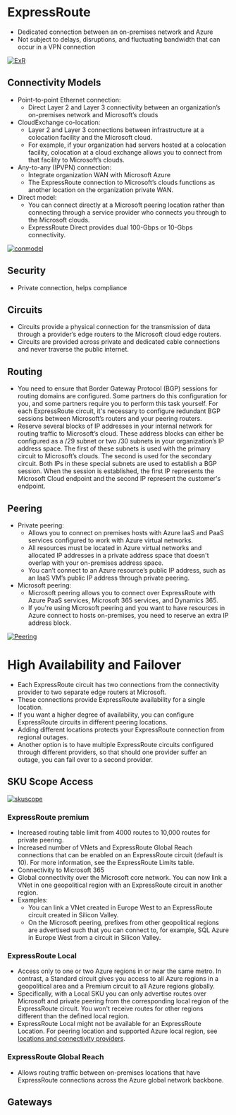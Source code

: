 # ExpressRoute
- Dedicated connection between an on-premises network and Azure
- Not subject to delays, disruptions, and fluctuating bandwidth that can occur in a VPN connection

[![ExR](https://learn.microsoft.com/en-us/training/modules/intro-to-azure-expressroute/images/expressroute-structure.png)](https://learn.microsoft.com/en-us/training/modules/intro-to-azure-expressroute/images/expressroute-structure.png)

## Connectivity Models
- Point-to-point Ethernet connection:
  - Direct Layer 2 and Layer 3 connectivity between an organization’s on-premises network and Microsoft’s clouds
- CloudExchange co-location:
  - Layer 2 and Layer 3 connections between infrastructure at a colocation facility and the Microsoft cloud.
  - For example, if your organization had servers hosted at a colocation facility, colocation at a cloud exchange allows you to connect from that facility to Microsoft’s clouds.
- Any-to-any (IPVPN) connection:
  - Integrate organization WAN with Microsoft Azure
  - The ExpressRoute connection to Microsoft’s clouds functions as another location on the organization private WAN.
- Direct model:
  - You can connect directly at a Microsoft peering location rather than connecting through a service provider who connects you through to the Microsoft clouds.
  - ExpressRoute Direct provides dual 100-Gbps or 10-Gbps connectivity.
  
[![conmodel](https://learn.microsoft.com/en-us/training/modules/intro-to-azure-expressroute/images/expressroute-connectivity-models.png)](https://learn.microsoft.com/en-us/training/modules/intro-to-azure-expressroute/images/expressroute-connectivity-models.png)

## Security
- Private connection, helps compliance

## Circuits
- Circuits provide a physical connection for the transmission of data through a provider’s edge routers to the Microsoft cloud edge routers.
- Circuits are provided across private and dedicated cable connections and never traverse the public internet.

## Routing
- You need to ensure that Border Gateway Protocol (BGP) sessions for routing domains are configured. Some partners do this configuration for you, and some partners require you to perform this task yourself. For each ExpressRoute circuit, it's necessary to configure redundant BGP sessions between Microsoft’s routers and your peering routers.
- Reserve several blocks of IP addresses in your internal network for routing traffic to Microsoft’s cloud. These address blocks can either be configured as a /29 subnet or two /30 subnets in your organization’s IP address space. The first of these subnets is used with the primary circuit to Microsoft’s clouds. The second is used for the secondary circuit. Both IPs in these special subnets are used to establish a BGP session. When the session is established, the first IP represents the Microsoft Cloud endpoint and the second IP represent the customer's endpoint.

## Peering
- Private peering:
  - Allows you to connect on premises hosts with Azure IaaS and PaaS services configured to work with Azure virtual networks.
  - All resources must be located in Azure virtual networks and allocated IP addresses in a private address space that doesn't overlap with your on-premises address space.
  - You can’t connect to an Azure resource’s public IP address, such as an IaaS VM’s public IP address through private peering.
- Microsoft peering:
  - Microsoft peering allows you to connect over ExpressRoute with Azure PaaS services, Microsoft 365 services, and Dynamics 365.
  - If you're using Microsoft peering and you want to have resources in Azure connect to hosts on-premises, you need to reserve an extra IP address block.

[![Peering](https://learn.microsoft.com/en-us/training/modules/intro-to-azure-expressroute/images/expressroute-circuit-peerings.png)](https://learn.microsoft.com/en-us/training/modules/intro-to-azure-expressroute/images/expressroute-circuit-peerings.png)

# High Availability and Failover
- Each ExpressRoute circuit has two connections from the connectivity provider to two separate edge routers at Microsoft.
- These connections provide ExpressRoute availability for a single location.
- If you want a higher degree of availability, you can configure ExpressRoute circuits in different peering locations.
- Adding different locations protects your ExpressRoute connection from regional outages.
- Another option is to have multiple ExpressRoute circuits configured through different providers, so that should one provider suffer an outage, you can fail over to a second provider.

## SKU Scope Access

[![skuscope](https://learn.microsoft.com/en-us/azure/expressroute/media/expressroute-faqs/sku-scope.png)](https://learn.microsoft.com/en-us/azure/expressroute/media/expressroute-faqs/sku-scope.png)

### ExpressRoute premium
- Increased routing table limit from 4000 routes to 10,000 routes for private peering.
- Increased number of VNets and ExpressRoute Global Reach connections that can be enabled on an ExpressRoute circuit (default is 10). For more information, see the ExpressRoute Limits table.
- Connectivity to Microsoft 365
- Global connectivity over the Microsoft core network. You can now link a VNet in one geopolitical region with an ExpressRoute circuit in another region.
- Examples:
  - You can link a VNet created in Europe West to an ExpressRoute circuit created in Silicon Valley.
  - On the Microsoft peering, prefixes from other geopolitical regions are advertised such that you can connect to, for example, SQL Azure in Europe West from a circuit in Silicon Valley.

### ExpressRoute Local
- Access only to one or two Azure regions in or near the same metro. In contrast, a Standard circuit gives you access to all Azure regions in a geopolitical area and a Premium circuit to all Azure regions globally.
- Specifically, with a Local SKU you can only advertise routes over Microsoft and private peering from the corresponding local region of the ExpressRoute circuit. You won't receive routes for other regions different than the defined local region.
- ExpressRoute Local might not be available for an ExpressRoute Location. For peering location and supported Azure local region, see [locations and connectivity providers](https://learn.microsoft.com/en-us/azure/expressroute/expressroute-locations-providers#partners).

### ExpressRoute Global Reach
-  Allows routing traffic between on-premises locations that have ExpressRoute connections across the Azure global network backbone.

## Gateways

